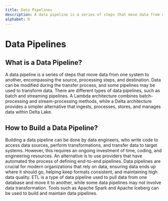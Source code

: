 ```yaml
---
title: Data Pipelines
description: A data pipeline is a series of steps that move data from one system to another, encompassing the source, processing steps, and destination. Data can be modified during the transfer process, and some pipelines may be used to transform data.
alphabet: D
---
```


# Data Pipelines

## What is a Data Pipeline?

A data pipeline is a series of steps that move data from one system to another, encompassing the source, processing steps, and destination. Data can be modified during the transfer process, and some pipelines may be used to transform data. There are different types of data pipelines, such as batch and streaming pipelines. A Lambda architecture combines batch-processing and stream-processing methods, while a Delta architecture provides a simpler alternative that ingests, processes, stores, and manages data within Delta Lake.

## How to Build a Data Pipeline?

Building a data pipeline can be done by data engineers, who write code to access data sources, perform transformations, and transfer data to target systems. However, this requires an ongoing investment of time, coding, and engineering resources. An alternative is to use providers that have automated the process of defining end-to-end pipelines. Data pipelines are crucial for modern organizations that rely on data, ensuring data ends up where it should go, helping keep formats consistent, and maintaining high data quality. ETL is a type of data pipeline used to pull data from one database and move it to another, while some data pipelines may not involve data transformation. Tools such as Apache Spark and Apache Iceberg can be used to build and maintain data pipelines.
